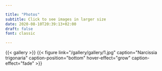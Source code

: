 ```yaml
---

title: "Photos"
subtitle: Click to see images in larger size 
date: 2020-08-10T20:39:13+02:00
draft: false
font: classic

---
```


{{< gallery >}} 
{{< figure link="/gallery/gallery/1.jpg" caption="Narcissia trigonaria" caption-position="bottom" hover-effect="grow" caption-effect="fade" >}}

